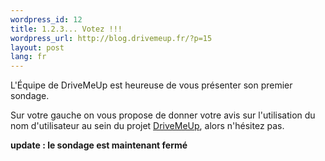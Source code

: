 ```yaml
--- 
wordpress_id: 12
title: 1.2.3... Votez !!!
wordpress_url: http://blog.drivemeup.fr/?p=15
layout: post
lang: fr
---
```


L&apos;&Eacute;quipe de DriveMeUp est heureuse de vous pr&eacute;senter son premier sondage.

Sur votre gauche on vous propose de donner votre avis sur l&apos;utilisation du nom d&apos;utilisateur au sein du projet <a href="drivemeup.com">DriveMeUp</a>, alors n&apos;h&eacute;sitez pas.

<strong>update : le sondage est maintenant ferm&eacute;</strong>